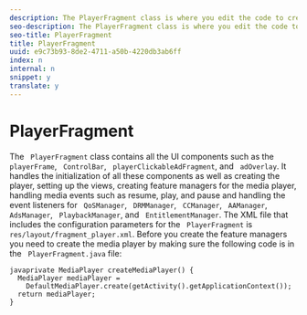 ```yaml
---
description: The PlayerFragment class is where you edit the code to create the fully-enabled feature managers.
seo-description: The PlayerFragment class is where you edit the code to create the fully-enabled feature managers.
seo-title: PlayerFragment
title: PlayerFragment
uuid: e9c73b93-8de2-4711-a50b-4220db3ab6ff
index: n
internal: n
snippet: y
translate: y
---
```


# PlayerFragment

The ` PlayerFragment` class contains all the UI components such as the ` playerFrame`, ` ControlBar`, ` playerClickableAdFragment`, and ` adOverlay`. 
It handles the initialization of all these components as well as creating the player, setting up the views, creating feature managers for the media player, handling media events such as resume, play, and pause and handling the event listeners for ` QoSManager`, ` DRMManager`, ` CCManager`, ` AAManager`, ` AdsManager`, ` PlaybackManager`, and ` EntitlementManager`. 
The XML file that includes the configuration parameters for the ` PlayerFragment` is ` res/layout/fragment_player.xml`. 
Before you create the feature managers you need to create the media player by making sure the following code is in the ` PlayerFragment.java` file: 
```
javaprivate MediaPlayer createMediaPlayer() { 
  MediaPlayer mediaPlayer =  
    DefaultMediaPlayer.create(getActivity().getApplicationContext()); 
  return mediaPlayer; 
}
```

